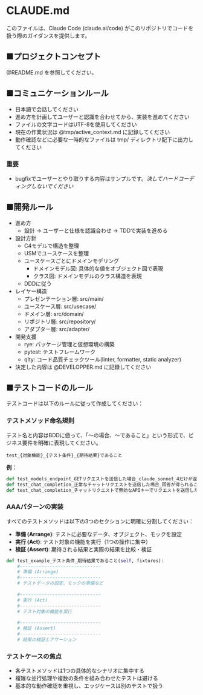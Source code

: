 # CLAUDE.md

このファイルは、Claude Code (claude.ai/code) がこのリポジトリでコードを扱う際のガイダンスを提供します。

## ■プロジェクトコンセプト

@README.md を参照してください。

## ■コミュニケーションルール

- 日本語で会話してください
- 進め方を計画してユーザーと認識を合わせてから、実装を進めてください
- ファイルの文字コードはUTF-8を使用してください
- 現在の作業状況は @tmp/active_context.md に記録してください
- 動作確認などに必要な一時的なファイルは tmp/ ディレクトリ配下に出力してください

### 重要

- bugfixでユーザーとやり取りする内容はサンプルです。*決してハードコーディングしないでください*

## ■開発ルール

- 進め方
  - 設計 -> ユーザーと仕様を認識合わせ -> TDDで実装を進める
- 設計方針
  - C4モデルで構造を整理
  - USMでユースケースを整理
  - ユースケースごとにドメインモデリング
    - ドメインモデル図: 具体的な値をオブジェクト図で表現
    - クラス図: ドメインモデルのクラス構造を表現
  - DDDに従う
- レイヤー構造
  - プレゼンテーション層: src/main/
  - ユースケース層: src/usecase/
  - ドメイン層: src/domain/
  - リポジトリ層: src/repository/
  - アダプター層: src/adapter/
- 開発支援
  - rye: パッケージ管理と仮想環境の構築
  - pytest: テストフレームワーク
  - qlty: コード品質チェックツール(linter, formatter, static analyzer)
- 決定した内容は @DEVELOPPER.md に記録してください

## ■テストコードのルール

テストコードは以下のルールに従って作成してください：

### テストメソッド命名規則
テスト名と内容はBDDに倣って、「〜の場合、〜であること」という形式で、ビジネス要件を明確に表現してください。

```
test_{対象機能}_{テスト条件}_{期待結果}であること
```

**例：**
```python
def test_models_endpoint_GETリクエストを送信した場合_claude_sonnet_4だけが返されること(self, server_process):
def test_chat_completion_正常なチャットリクエストを送信した場合_回答が得られること(self, server_process, client):
def test_chat_completion_チャットリクエストで無効なAPIキーでリクエストを送信した場合_例外が発生すること(self, server_process):
```

### AAAパターンの実装
すべてのテストメソッドは以下の3つのセクションに明確に分割してください：

- **準備 (Arrange)**: テストに必要なデータ、オブジェクト、モックを設定
- **実行 (Act)**: テスト対象の機能を実行（1つの操作に集中）
- **検証 (Assert)**: 期待される結果と実際の結果を比較・検証

```python
def test_example_テスト条件_期待結果であること(self, fixtures):
    #------------------------------
    # 準備 (Arrange)
    #------------------------------
    # テストデータの設定、モックの準備など
    
    #------------------------------
    # 実行 (Act)
    #------------------------------
    # テスト対象の機能を実行
    
    #------------------------------
    # 検証 (Assert)
    #------------------------------
    # 結果の検証とアサーション
```

### テストケースの焦点
- 各テストメソッドは1つの具体的なシナリオに集中する
- 複雑な並行処理や複数の条件を組み合わせたテストは避ける
- 基本的な動作確認を重視し、エッジケースは別のテストで扱う
